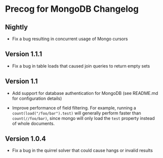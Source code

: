 Precog for MongoDB Changelog
==========

Nightly
-------------
* Fix a bug resulting in concurrent usage of Mongo cursors
	
Version 1.1.1
-------------

* Fix a bug in table loads that caused join queries to return
empty sets

Version 1.1
----------
* Add support for database authentication for MongoDB (see
README.md for configuration details)

* Improve performance of field filtering. For example, running a
`count(load("/foo/bar").test)` will generally perform faster than
`count(//foo/bar)`, since mongo will only load the `test` property
instead of whole documents.

Version 1.0.4
----------
* Fix a bug in the quirrel solver that could cause hangs or
invalid results
